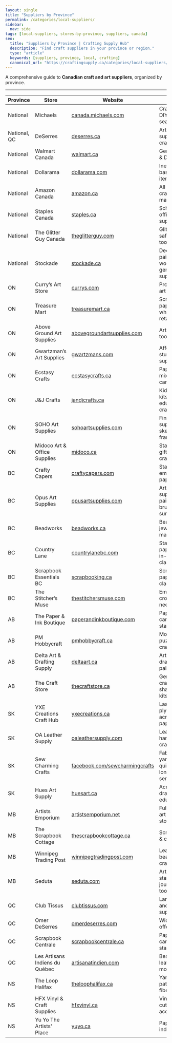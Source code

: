 ```yaml
---
layout: single
title: "Suppliers by Province"
permalink: /categories/local-suppliers/
sidebar:
  nav: side
tags: [local-suppliers, stores-by-province, suppliers, canada]
seo:
  title: "Suppliers by Province | Crafting Supply Hub"
  description: "Find craft suppliers in your province or region."
  type: "article"
  keywords: [suppliers, province, local, crafting]
  canonical_url: "https://craftingsupply.ca/categories/local-suppliers/"
---
```


A comprehensive guide to **Canadian craft and art suppliers**, organized by province.

---

| Province | Store | Website | Focus |
|----------|-------|---------|-------|
| National | Michaels | <a href="https://canada.michaels.com/" target="_blank" rel="noopener nofollow">canada.michaels.com</a> | Crafts, decor, DIY, art, seasonal kits |
| National, QC | DeSerres | <a href="https://www.deserres.ca/" target="_blank" rel="noopener nofollow">deserres.ca</a> | Artist-grade supplies & crafts |
| National | Walmart Canada | <a href="https://www.walmart.ca/" target="_blank" rel="noopener nofollow">walmart.ca</a> | General craft & DIY items |
| National | Dollarama | <a href="https://www.dollarama.com/en-ca/" target="_blank" rel="noopener nofollow">dollarama.com</a> | Inexpensive basic craft items |
| National | Amazon Canada | <a href="https://www.amazon.ca/" target="_blank" rel="noopener nofollow">amazon.ca</a> | All types of craft & art materials |
| National | Staples Canada | <a href="https://www.staples.ca/" target="_blank" rel="noopener nofollow">staples.ca</a> | School and office craft supplies |
| National | The Glitter Guy Canada | <a href="https://www.theglitterguy.com/" target="_blank" rel="noopener nofollow">theglitterguy.com</a> | Glitter, resin-safe sparkle tools |
| National | Stockade | <a href="https://stockade.ca/" target="_blank" rel="noopener nofollow">stockade.ca</a> | Decorative painting, wood crafts, general supplies |
| ON | Curry’s Art Store | <a href="https://www.currys.com/" target="_blank" rel="noopener nofollow">currys.com</a> | Professional art materials |
| ON | Treasure Mart | <a href="https://www.treasuremart.ca/" target="_blank" rel="noopener nofollow">treasuremart.ca</a> | Scrapbooking, paper, wholesale & retail |
| ON | Above Ground Art Supplies | <a href="https://www.abovegroundartsupplies.com/" target="_blank" rel="noopener nofollow">abovegroundartsupplies.com</a> | Artist-grade tools & media |
| ON | Gwartzman’s Art Supplies | <a href="https://www.gwartzmans.com/" target="_blank" rel="noopener nofollow">gwartzmans.com</a> | Affordable student & pro supplies |
| ON | Ecstasy Crafts | <a href="https://ecstasycrafts.ca/" target="_blank" rel="noopener nofollow">ecstasycrafts.ca</a> | Paper crafts, mixed media, cardmaking |
| ON | J&J Crafts | <a href="https://jandjcrafts.ca/" target="_blank" rel="noopener nofollow">jandjcrafts.ca</a> | Kids crafts, kits, educational crafts |
| ON | SOHO Art Supplies | <a href="https://sohoartsupplies.com/" target="_blank" rel="noopener nofollow">sohoartsupplies.com</a> | Fine art supplies, sketchbooks, framing |
| ON | Midoco Art & Office Supplies | <a href="https://www.midoco.ca/" target="_blank" rel="noopener nofollow">midoco.ca</a> | Stationery, gifts, art and crafts |
| BC | Crafty Capers | <a href="https://www.craftycapers.com/" target="_blank" rel="noopener nofollow">craftycapers.com</a> | Stamps, embossing, paper arts |
| BC | Opus Art Supplies | <a href="https://www.opusartsupplies.com/" target="_blank" rel="noopener nofollow">opusartsupplies.com</a> | Artist-grade supplies, paints, brushes, surfaces |
| BC | Beadworks | <a href="https://beadworks.ca/" target="_blank" rel="noopener nofollow">beadworks.ca</a> | Beads & jewelry-making |
| BC | Country Lane | <a href="https://www.countrylanebc.com/" target="_blank" rel="noopener nofollow">countrylanebc.com</a> | Stamps, paper crafts, in-person classes |
| BC | Scrapbook Essentials BC | <a href="https://scrapbooking.ca/" target="_blank" rel="noopener nofollow">scrapbooking.ca</a> | Scrapbooking, papercraft, classes |
| BC | The Stitcher’s Muse | <a href="https://thestitchersmuse.com/" target="_blank" rel="noopener nofollow">thestitchersmuse.com</a> | Embroidery, cross-stitch, needle arts |
| AB | The Paper & Ink Boutique | <a href="https://www.paperandinkboutique.com/" target="_blank" rel="noopener nofollow">paperandinkboutique.com</a> | Papercrafts, cardmaking, stamping |
| AB | PM Hobbycraft | <a href="https://www.pmhobbycraft.ca/" target="_blank" rel="noopener nofollow">pmhobbycraft.ca</a> | Model kits, puzzles, RC crafts |
| AB | Delta Art & Drafting Supply | <a href="https://www.deltaart.ca/" target="_blank" rel="noopener nofollow">deltaart.ca</a> | Art supplies, drafting, painting |
| AB | The Craft Store | <a href="https://www.thecraftstore.ca/" target="_blank" rel="noopener nofollow">thecraftstore.ca</a> | General crafts, wood shapes, paint kits |
| SK | YXE Creations Craft Hub | <a href="https://yxecreations.ca/" target="_blank">yxecreations.ca</a> | Laser-ready plywood, acrylic, resin, paper |
| SK | OA Leather Supply | <a href="https://oaleathersupply.com/" target="_blank" rel="noopener nofollow">oaleathersupply.com</a> | Leather hides, hardware, crafting tools |
| SK | Sew Charming Crafts | <a href="https://www.facebook.com/sewcharmingcrafts/" target="_blank" rel="noopener nofollow">facebook.com/sewcharmingcrafts</a> | Fabrics, yarns, quilting, longarm services |
| SK | Hues Art Supply | <a href="https://www.huesart.ca/" target="_blank" rel="noopener nofollow">huesart.ca</a> | Acrylics, oil, drawing, art education |
| MB | Artists Emporium | <a href="https://www.artistsemporium.net/" target="_blank" rel="noopener nofollow">artistsemporium.net</a> | Full-service art supply store |
| MB | The Scrapbook Cottage | <a href="https://www.thescrapbookcottage.ca/" target="_blank" rel="noopener nofollow">thescrapbookcottage.ca</a> | Scrapbooking & cardmaking |
| MB | Winnipeg Trading Post | <a href="https://www.winnipegtradingpost.com/" target="_blank" rel="noopener nofollow">winnipegtradingpost.com</a> | Leather, beads, native crafts |
| MB | Seduta | <a href="https://www.seduta.com/" target="_blank" rel="noopener nofollow">seduta.com</a> | Art, stationery, journaling tools |
| QC | Club Tissus | <a href="https://www.clubtissus.com/" target="_blank" rel="noopener nofollow">clubtissus.com</a> | Largest fabric and sewing supply retailer |
| QC | Omer DeSerres | <a href="https://www.omerdeserres.com/" target="_blank" rel="noopener nofollow">omerdeserres.com</a> | Wide art offerings |
| QC | Scrapbook Centrale | <a href="https://www.scrapbookcentrale.ca/" target="_blank" rel="noopener nofollow">scrapbookcentrale.ca</a> | Papercraft, cardmaking, stamping |
| QC | Les Artisans Indiens du Québec | <a href="https://www.artisanatindien.com/" target="_blank" rel="noopener nofollow">artisanatindien.com</a> | Beads, leather, furs, moccasins |
| NS | The Loop Halifax | <a href="https://www.theloophalifax.ca/" target="_blank" rel="noopener nofollow">theloophalifax.ca</a> | Yarn, patterns, fibers |
| NS | HFX Vinyl & Craft Supplies | <a href="https://hfxvinyl.ca/" target="_blank" rel="noopener nofollow">hfxvinyl.ca</a> | Vinyl, HTV, cutters, accessories |
| NS | Yu Yo The Artists' Place | <a href="https://www.yuyo.ca/" target="_blank" rel="noopener nofollow">yuyo.ca</a> | Paper, textile, indie art shop |
